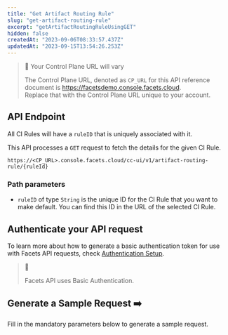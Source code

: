 ```yaml
---
title: "Get Artifact Routing Rule"
slug: "get-artifact-routing-rule"
excerpt: "getArtifactRoutingRuleUsingGET"
hidden: false
createdAt: "2023-09-06T08:33:57.437Z"
updatedAt: "2023-09-15T13:54:26.253Z"
---
```

> 🚧 Your Control Plane URL will vary
> 
> The Control Plane URL, denoted as <code>CP_URL</code> for this API reference document is <https://facetsdemo.console.facets.cloud>.  
> Replace that with the Control Plane URL unique to your account.

## API Endpoint

All CI Rules will have a  `ruleID` that is uniquely associated with it.

This API processes a `GET` request to fetch the details for the given CI Rule.

```text Hover on the Text and Click the Notepad icon to Copy
https://<CP_URL>.console.facets.cloud/cc-ui/v1/artifact-routing-rule/{ruleId}
```

### **Path parameters**

- `ruleID` of type `String` is the unique ID for the CI Rule that you want to make default. You can find this ID in the URL of the selected CI Rule.

## **Authenticate your API request**

To learn more about how to generate a basic authentication token for use with Facets API requests, check [Authentication Setup](ref:authentication-setup).

> 📘 
> 
> Facets API uses Basic Authentication.

## Generate a Sample Request ➡️

Fill in the mandatory parameters below to generate a sample request.